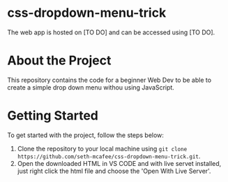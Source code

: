 # css-dropdown-menu-trick
The web app is hosted on [TO DO] and can be accessed using [TO DO].
# About the Project
This repository contains the code for a beginner Web Dev to be able to create a simple drop down menu withou using JavaScript.

# Getting Started
To get started with the project, follow the steps below:

1. Clone the repository to your local machine using `git clone https://github.com/seth-mcafee/css-dropdown-menu-trick.git`.
2. Open the downloaded HTML in VS CODE and with live servet installed, just right click the html file and choose the 'Open With Live Server'.
